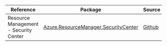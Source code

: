 | Reference | Package | Source |
|---|---|---|
|Resource Management - Security Center|[Azure.ResourceManager.SecurityCenter](https://www.nuget.org/packages/Azure.ResourceManager.SecurityCenter)|[Github](https://github.com/Azure/azure-sdk-for-net/blob/main/sdk/securitycenter/Azure.ResourceManager.SecurityCenter)|
